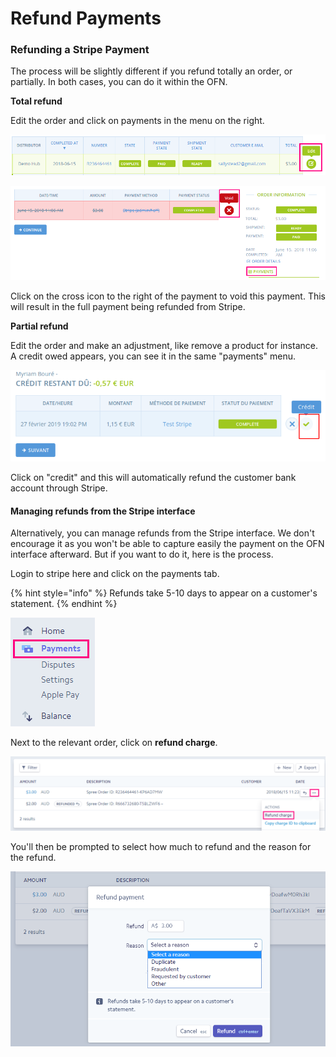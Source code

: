 # Refund Payments

### Refunding a Stripe Payment

The process will be slightly different if you refund totally an order, or partially. In both cases, you can do it within the OFN.

**Total refund** 

Edit the order and click on payments in the menu on the right.

![](../../.gitbook/assets/image%20%2814%29.png)

![](../../.gitbook/assets/image%20%2822%29.png)

Click  on the cross icon to the right of the payment to void this payment. This will result in the full payment being refunded from Stripe.

**Partial refund**

Edit the order and make an adjustment, like remove a product for instance. A credit owed appears, you can see it in the same "payments" menu.

![](../../.gitbook/assets/capture-du-2019-02-27-20-04-19.png)

Click on "credit" and this will automatically refund the customer bank account through Stripe.

#### Managing refunds from the Stripe interface

Alternatively, you can manage refunds from the Stripe interface. We don't encourage it as you won't be able to capture easily the payment on the OFN interface afterward. But if you want to do it, here is the process.

Login to stripe here and click on the payments tab.

{% hint style="info" %}
Refunds take 5-10 days to appear on a customer's statement.
{% endhint %}

![](../../.gitbook/assets/image%20%2825%29.png)

Next to the relevant order, click on **refund charge**. 

![](../../.gitbook/assets/image%20%288%29.png)

You'll then be prompted to select how much to refund and the reason for the refund. 

![](../../.gitbook/assets/image%20%289%29.png)


